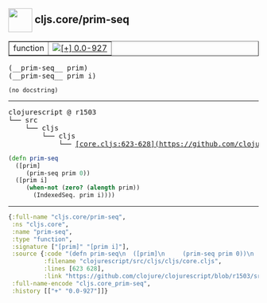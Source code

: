 ## <img width="48px" valign="middle" src="http://i.imgur.com/Hi20huC.png"> cljs.core/prim-seq

 <table border="1">
<tr>
<td>function</td>
<td><a href="https://github.com/cljsinfo/api-refs/tree/0.0-927"><img valign="middle" alt="[+] 0.0-927" src="https://img.shields.io/badge/+-0.0--927-lightgrey.svg"></a> </td>
</tr>
</table>

 <samp>
(__prim-seq__ prim)<br>
(__prim-seq__ prim i)<br>
</samp>

```
(no docstring)
```

---

 <pre>
clojurescript @ r1503
└── src
    └── cljs
        └── cljs
            └── <ins>[core.cljs:623-628](https://github.com/clojure/clojurescript/blob/r1503/src/cljs/cljs/core.cljs#L623-L628)</ins>
</pre>

```clj
(defn prim-seq
  ([prim]
     (prim-seq prim 0))
  ([prim i]
     (when-not (zero? (alength prim))
       (IndexedSeq. prim i))))
```


---

```clj
{:full-name "cljs.core/prim-seq",
 :ns "cljs.core",
 :name "prim-seq",
 :type "function",
 :signature ["[prim]" "[prim i]"],
 :source {:code "(defn prim-seq\n  ([prim]\n     (prim-seq prim 0))\n  ([prim i]\n     (when-not (zero? (alength prim))\n       (IndexedSeq. prim i))))",
          :filename "clojurescript/src/cljs/cljs/core.cljs",
          :lines [623 628],
          :link "https://github.com/clojure/clojurescript/blob/r1503/src/cljs/cljs/core.cljs#L623-L628"},
 :full-name-encode "cljs.core_prim-seq",
 :history [["+" "0.0-927"]]}

```
